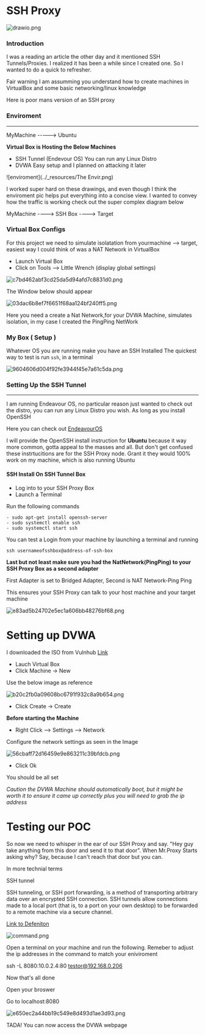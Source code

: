 # SSH Proxy

![drawio.png](./_resources/drawio.png)

### Introduction

I was a reading an article the other day and it mentioned SSH Tunnels/Proxies. I realized it has been a while since I created one. So I wanted to do a quick to refresher.

Fair warning I am assumming you understand how to create machines in VirtualBox and some basic networking/linux knowledge

Here is poor mans version of an SSH proxy

### Enviroment
* * *
MyMachine -----> Ubuntu

**Virtual Box is Hosting the Below Machines**

- SSH Tunnel	(Endevour OS) You can run any Linux Distro
- DVWA  Easy setup and I planned on attacking it later

![enviroment](../_resources/The Envir.png)

I worked super hard on these drawings, and even though I think the enviroment pic helps put everything into a concise view. I wanted to convey how the traffic is working check out the super complex diagram below

MyMachine ----> SSH Box ----> Target 

### Virtual Box Configs

For this project we need to simulate isolatation from yourmachine --> target, easiest way I could think of was a NAT Network in VirtualBox

- Launch Virtual Box 
- Click on Tools --> Little Wrench (display global settings)

![c7bd462abf3cd25da5d94afd7c8831d0.png](../_resources/c7bd462abf3cd25da5d94afd7c8831d0.png)

The Window below should appear

![03dac6b8ef7f6651f68aa124bf240ff5.png](../_resources/03dac6b8ef7f6651f68aa124bf240ff5.png)

Here you need a create a Nat Network,for your DVWA Machine, simulates isolation, in my case I created the PingPing NetWork

### My Box ( Setup )

Whatever OS you are running make you have an SSH Installed
The quickest way to test is run `ssh`, in a terminal

![9604606d004f92fe3944f45e7a61c5da.png](../_resources/9604606d004f92fe3944f45e7a61c5da.png)

###  Setting Up  the SSH Tunnel
* * *

I am running Endeavour OS, no particular reason just wanted to check out the distro, you can run any Linux Distro you wish. As long as you install OpenSSH

Here you can check out [EndeavourOS](https://endeavouros.com/)

I will provide the OpenSSH install instruction for **Ubuntu** because it way more common, gotta appeal to the masses and all. But don't get confused these instrtucitions are for the SSH Proxy node. Grant it  they would  100% work on my machine, which is also running Ubuntu

#### SSH Install On SSH Tunnel Box

- Log into to your SSH Proxy Box
- Launch a Terminal

Run the following commands

	- sudo apt-get install openssh-server
	- sudo systemctl enable ssh
	- sudo systemctl start ssh


You can test a Login from your machine by launching a terminal and running

`ssh usernameofsshbox@address-of-ssh-box`

**Last but not least make sure you had the NatNetwork(PingPing) to your SSH Proxy Box as a second adapter** 

First Adapter is set to Bridged Adapter, Second is NAT Network-Ping Ping

This ensures your SSH Proxy can talk to your host machine and your target machine

![e83ad5b24702e5ec1a606bb48276bf68.png](../_resources/e83ad5b24702e5ec1a606bb48276bf68.png)

# Setting up DVWA 

I downloaded the ISO from Vulnhub [Link](https://www.vulnhub.com/entry/damn-vulnerable-web-application-dvwa-107,43/)

- Lauch Virtual Box
- Click Machine -> New

Use the below image as reference

![b20c2fb0a09608bc6791f932c8a9b654.png](../_resources/b20c2fb0a09608bc6791f932c8a9b654.png)

- Click Create -> Create

**Before starting the Machine**

- Right Click --> Settings --> Network 

Configure the network settings as seen in the Image

![56cbaff72d16459e9e863211c39bfdcb.png](../_resources/56cbaff72d16459e9e863211c39bfdcb.png)

- Click Ok

You should be all set

*Caution the DVWA Machine should automatically boot, but it might be worth it to ensure it came up correctly plus you will need to grab the ip address*


# Testing our POC

So now we need to whisper in the ear of our SSH Proxy and say. "Hey guy take anything from this door and send it to that door". When Mr.Proxy Starts asking why? Say, because I can't reach that door but you can.

In more technial terms

SSH tunnel

SSH tunneling, or SSH port forwarding, is a method of transporting arbitrary data over an encrypted SSH connection. SSH tunnels allow connections made to a local port (that is, to a port on your own desktop) to be forwarded to a remote machine via a secure channel.

[Link to Defeniton](https://www.concordia.ca/ginacody/aits/support/faq/ssh-tunnel.html)


![command.png](../_resources/command.png)


Open a terminal on your machine and run the following. Remeber to adjust the ip addresses in the command to match your eniviroment 

ssh -L 8080:10.0.2.4:80 testor@192.168.0.206


Now that's all done

Open your broswer

Go to localhost:8080

![e650ec2a44bb19c549e8d493d1ae3d93.png](../_resources/e650ec2a44bb19c549e8d493d1ae3d93.png)

TADA! You can now access the DVWA webpage 
